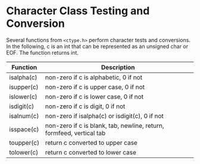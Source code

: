 # Character Class Testing and Conversion

Several functions from `<ctype.h>` perform character tests and conversions. In the following, c is an int that can be represented as an unsigned char or EOF. The function returns int.

| Function   | Description                                                          |
| ---------- | -------------------------------------------------------------------- |
| isalpha(c) | non-zero if c is alphabetic, 0 if not                                |
| isupper(c) | non-zero if c is upper case, 0 if not                                |
| islower(c) | non-zero if c is lower case, 0 if not                                |
| isdigit(c) | non-zero if c is digit, 0 if not                                     |
| isalnum(c) | non-zero if isalpha(c) or isdigit(c), 0 if not                       |
| isspace(c) | non-zero if c is blank, tab, newline, return, formfeed, vertical tab |
| toupper(c) | return c converted to upper case                                     |
| tolower(c) | return c converted to lower case                                     |
